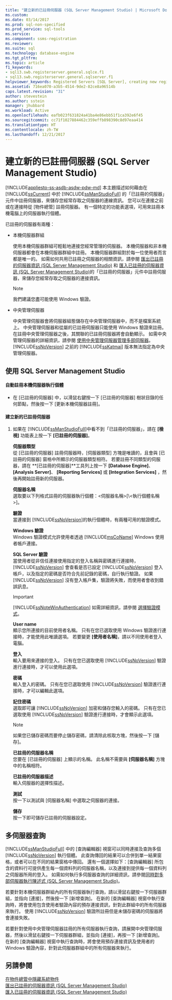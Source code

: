 ```yaml
---
title: "建立新的已註冊伺服器 (SQL Server Management Studio) | Microsoft Docs"
ms.custom: 
ms.date: 03/14/2017
ms.prod: sql-non-specified
ms.prod_service: sql-tools
ms.service: 
ms.component: ssms-registration
ms.reviewer: 
ms.suite: sql
ms.technology: database-engine
ms.tgt_pltfrm: 
ms.topic: article
f1_keywords:
- sql13.swb.registerserver.general.sqlce.f1
- sql13.swb.registerserver.general.sqlserver.f1
helpviewer_keywords: Registered Servers [SQL Server], creating new registered servers
ms.assetid: 716ea070-a3b5-4514-9de2-82ce8a96514b
caps.latest.revision: "31"
author: stevestein
ms.author: sstein
manager: jhubbard
ms.workload: Active
ms.openlocfilehash: eafb023f631824a41ba4e86ebb51f1ca392e6f45
ms.sourcegitcommit: cc71f1027884462c359effb898390c8d97eaa414
ms.translationtype: HT
ms.contentlocale: zh-TW
ms.lasthandoff: 12/21/2017
---
```

# <a name="create-a-new-registered-server-sql-server-management-studio"></a>建立新的已註冊伺服器 (SQL Server Management Studio)
[!INCLUDE[appliesto-ss-asdb-asdw-pdw-md](../../includes/appliesto-ss-asdb-asdw-pdw-md.md)] 本主題描述如何藉由在 [!INCLUDE[ssCurrent](../../includes/sscurrent-md.md)] 中於 [!INCLUDE[ssManStudioFull](../../includes/ssmanstudiofull-md.md)] 的「已註冊的伺服器」元件中註冊伺服器，來儲存您經常存取之伺服器的連線資訊。 您可以在連接之前或在連接時從 [物件總管] 註冊伺服器。 有一個特定的功能表選項，可用來註冊本機電腦上的伺服器執行個體。  
  
 已註冊的伺服器有兩種：  
  
-   本機伺服器群組  
  
     使用本機伺服器群組可輕鬆地連接您經常管理的伺服器。 本機伺服器和非本機伺服器都會在本機伺服器群組中註冊。 本機伺服器群組對於每一位使用者而言都是唯一的。 如需如何共用已註冊之伺服器的相關資訊，請參閱 [匯出已註冊的伺服器資訊 &#40;SQL Server Management Studio&#41;](../../tools/sql-server-management-studio/export-registered-server-information-sql-server-management-studio.md) 和 [匯入已註冊的伺服器資訊 &#40;SQL Server Management Studio&#41;](../../tools/sql-server-management-studio/import-registered-server-information-sql-server-management-studio.md)的「已註冊的伺服器」元件中註冊伺服器，來儲存您經常存取之伺服器的連接資訊。  
  
    > [!NOTE]  
    >  我們建議您盡可能使用 Windows 驗證。  
  
-   中央管理伺服器  
  
     中央管理伺服器會將伺服器組態儲存在中央管理伺服器中，而不是檔案系統上。 中央管理伺服器和從屬的已註冊伺服器只能使用 Windows 驗證來註冊。 在註冊中央管理伺服器之後，其關聯的已註冊伺服器將會自動顯示。 如需中央管理伺服器的詳細資訊，請參閱 [使用中央管理伺服器管理多部伺服器](../../relational-databases/administer-multiple-servers-using-central-management-servers.md)。 [!INCLUDE[ssNoVersion](../../includes/ssnoversion-md.md)] 之前的 [!INCLUDE[ssKatmai](../../includes/sskatmai-md.md)] 版本無法指定為中央管理伺服器。  
  
##  <a name="SSMSProcedure"></a> 使用 SQL Server Management Studio  
  
#### <a name="to-automatically-register-the-local-server-instances"></a>自動註冊本機伺服器執行個體  
  
-   在 [已註冊的伺服器] 中，以滑鼠右鍵按一下 [已註冊的伺服器] 樹狀目錄的任何節點，然後按一下 [更新本機伺服器註冊]。  
  
#### <a name="to-create-a-new-registered-server"></a>建立新的已註冊伺服器  
  
1.  如果在 [!INCLUDE[ssManStudioFull](../../includes/ssmanstudiofull-md.md)]中看不到「已註冊的伺服器」，請在 **[檢視]** 功能表上按一下 **[已註冊的伺服器]**。  
  
     **伺服器類型**  
     從 [已註冊的伺服器] 註冊伺服器時，[伺服器類型] 方塊是唯讀的，且會與 [已註冊的伺服器] 窗格中所顯示的伺服器類型相符。 若要註冊不同類型的伺服器，請在 **[已註冊的伺服器]**工具列上按一下 **[Database Engine]**、 **[Analysis Server]**、 **[Reporting Services]** 或 **[Integration Services]** ，然後再開始註冊新的伺服器。  
  
     **伺服器名稱**  
     選取要以下列格式註冊的伺服器執行個體：\<伺服器名稱>[\\\<執行個體名稱>]。  
  
     **驗證**  
     當連接到 [!INCLUDE[ssNoVersion](../../includes/ssnoversion-md.md)]的執行個體時，有兩種可用的驗證模式。  
  
     **Windows 驗證**  
     Windows 驗證模式允許使用者透過 [!INCLUDE[msCoName](../../includes/msconame-md.md)] Windows 使用者帳戶連接。  
  
     **SQL Server 驗證**  
     當使用者從非信任連接使用指定的登入名稱與密碼進行連接時， [!INCLUDE[ssNoVersion](../../includes/ssnoversion-md.md)] 會查看是否已設定 [!INCLUDE[ssNoVersion](../../includes/ssnoversion-md.md)] 登入帳戶，以及指定的密碼是否符合先前記錄的密碼，自行執行驗證。 如果 [!INCLUDE[ssNoVersion](../../includes/ssnoversion-md.md)] 沒有登入帳戶集，驗證將失敗，而使用者會收到錯誤訊息。  
  
    > [!IMPORTANT]  
    >  [!INCLUDE[ssNoteWinAuthentication](../../includes/ssnotewinauthentication-md.md)] 如需詳細資訊，請參閱 [選擇驗證模式](../../relational-databases/security/choose-an-authentication-mode.md)。  
  
     **User name**  
     顯示您所連接的目前使用者名稱。 只有在您已選取使用 Windows 驗證進行連接時，才能使用此唯讀選項。 若要變更 **[使用者名稱]**，請以不同使用者登入電腦。  
  
     **登入**  
     輸入要用來連接的登入。 只有在您已選取使用 [!INCLUDE[ssNoVersion](../../includes/ssnoversion-md.md)] 驗證進行連接時，才可以使用此選項。  
  
     **密碼**  
     輸入登入的密碼。 只有在您已選取使用 [!INCLUDE[ssNoVersion](../../includes/ssnoversion-md.md)] 驗證進行連接時，才可以編輯此選項。  
  
     **記住密碼**  
     選取即可讓 [!INCLUDE[ssNoVersion](../../includes/ssnoversion-md.md)] 加密和儲存您輸入的密碼。 只有在您已選取使用 [!INCLUDE[ssNoVersion](../../includes/ssnoversion-md.md)] 驗證進行連接時，才會顯示此選項。  
  
    > [!NOTE]  
    >  如果您已儲存密碼而要停止儲存密碼，請清除此核取方塊，然後按一下 [儲存]。  
  
     **已註冊的伺服器名稱**  
     您要在 [已註冊的伺服器] 上顯示的名稱。 此名稱不需要與 **[伺服器名稱]** 方塊中的名稱相符。  
  
     **已註冊的伺服器描述**  
     輸入伺服器的選擇性描述。  
  
     **測試**  
     按一下以測試與 [伺服器名稱] 中選取之伺服器的連接。  
  
     **儲存**  
     按一下即可儲存已註冊的伺服器設定。  
  
## <a name="multiserver-queries"></a>多伺服器查詢  
 [!INCLUDE[ssManStudioFull](../../includes/ssmanstudiofull-md.md)] 中的 [查詢編輯器] 視窗可以同時連接及查詢多個 [!INCLUDE[ssNoVersion](../../includes/ssnoversion-md.md)] 執行個體。 此查詢傳回的結果可以合併到單一結果窗格，或者可以在不同的結果窗格中傳回。 還有一個選擇如下：[查詢編輯器] 所包含的資料行可提供產生每一個資料列的伺服器名稱，以及連接到提供每一個資料列之伺服器所用的登入。 如需如何執行多伺服器查詢的詳細資訊，請參閱[同時對多部伺服器執行陳述式 &#40;SQL Server Management Studio&#41;](../../tools/sql-server-management-studio/execute-statements-against-multiple-servers-simultaneously.md)。  
  
 若要針對本機伺服器群組內的所有伺服器執行查詢，請以滑鼠右鍵按一下伺服器群組，並指向 [連接]，然後按一下 [新增查詢]。 在新的 [查詢編輯器] 視窗中執行查詢時，將會使用包含使用者驗證內容的預存連接資訊，針對此群組中的所有伺服器來執行。 使用 [!INCLUDE[ssNoVersion](../../includes/ssnoversion-md.md)] 驗證所註冊但是未儲存密碼的伺服器將會連接失敗。  
  
 若要針對使用中央管理伺服器註冊的所有伺服器執行查詢，請展開中央管理伺服器，然後以滑鼠右鍵按一下伺服器群組，並指向 [連接]，再按一下 [新增查詢]。 在新的 [查詢編輯器] 視窗中執行查詢時，將會使用預存連接資訊及使用者的 Windows 驗證內容，針對此伺服器群組中的所有伺服器來執行。  
  
## <a name="see-also"></a>另請參閱  
 [在物件總管中隱藏系統物件](http://msdn.microsoft.com/library/c01d8804-838c-4f75-b78c-80e41e4fffdc)   
 [匯出已註冊的伺服器資訊 &#40;SQL Server Management Studio&#41;](../../tools/sql-server-management-studio/export-registered-server-information-sql-server-management-studio.md)   
 [匯入已註冊的伺服器資訊 &#40;SQL Server Management Studio&#41;](../../tools/sql-server-management-studio/import-registered-server-information-sql-server-management-studio.md)  
  
  
